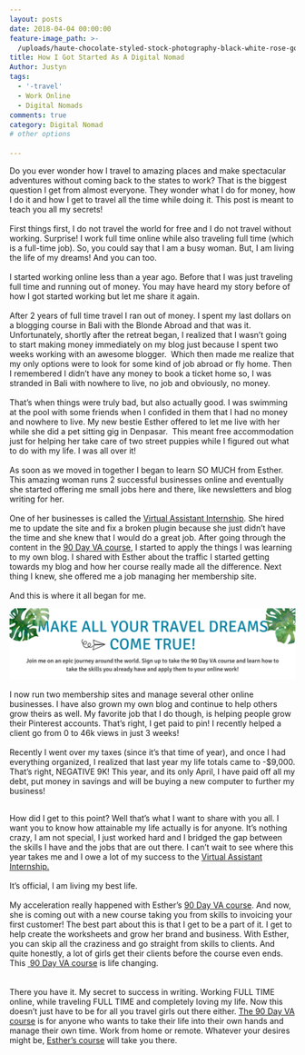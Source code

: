 ```yaml
---
layout: posts
date: 2018-04-04 00:00:00
feature-image_path: >-
  /uploads/haute-chocolate-styled-stock-photography-black-white-rose-gold-final-24.jpg
title: How I Got Started As A Digital Nomad
Author: Justyn
tags:
  - '-travel'
  - Work Online
  - Digital Nomads
comments: true
category: Digital Nomad
# other options

---
```


Do you ever wonder how I travel to amazing places and make spectacular adventures without coming back to the states to work? That is the biggest question I get from almost everyone. They wonder what I do for money, how I do it and how I get to travel all the time while doing it. This post is meant to teach you all my secrets!<br><br>First things first, I do not travel the world for free and I do not travel without working. Surprise! I work full time online while also traveling full time (which is a full-time job). So, you could say that I am a busy woman. But, I am living the life of my dreams! And you can too.<br><br>I started working online less than a year ago. Before that I was just traveling full time and running out of money. You may have heard my story before of how I got started working but let me share it again.<br><br>After 2 years of full time travel I ran out of money. I spent my last dollars on a blogging course in Bali with the Blonde Abroad and that was it. Unfortunately, shortly after the retreat began, I realized that I wasn’t going to start making money immediately on my blog just because I spent two weeks working with an awesome blogger. &nbsp;Which then made me realize that my only options were to look for some kind of job abroad or fly home. Then I remembered I didn’t have any money to book a ticket home so, I was stranded in Bali with nowhere to live, no job and obviously, no money.<br><br>That’s when things were truly bad, but also actually good. I was swimming at the pool with some friends when I confided in them that I had no money and nowhere to live. My new bestie Esther offered to let me live with her while she did a pet sitting gig in Denpasar. &nbsp;This meant free accommodation just for helping her take care of two street puppies while I figured out what to do with my life. I was all over it!<br><br>As soon as we moved in together I began to learn SO MUCH from Esther. This amazing woman runs 2 successful businesses online and eventually she started offering me small jobs here and there, like newsletters and blog writing for her.<br><br>One of her businesses is called the [Virtual Assistant Internship](https://virtualassistantinternship.com?aff=justynjen). She hired me to update the site and fix a broken plugin because she just didn’t have the time and she knew that I would do a great job. After going through the content in the [90 Day VA course](https://virtualassistantinternship.com?aff=justynjen), I started to apply the things I was learning to my own blog. I shared with Esther about the traffic I started getting towards my blog and how her course really made all the difference. Next thing I knew, she offered me a job managing her membership site.<br><br>And this is where it all began for me.

[![](/uploads/make-all-your-travel-dreams-come-true.jpg)](https://virtualassistantinternship.com?aff=justynjen)

I now run two membership sites and manage several other online businesses. I have also grown my own blog and continue to help others grow theirs as well. My favorite job that I do though, is helping people grow their Pinterest accounts. That’s right, I get paid to pin! I recently helped a client go from 0 to 46k views in just 3 weeks!<br><br>Recently I went over my taxes (since it’s that time of year), and once I had everything organized, I realized that last year my life totals came to -$9,000. That’s right, NEGATIVE 9K! This year, and its only April, I have paid off all my debt, put money in savings and will be buying a new computer to further my business!

<br>How did I get to this point? Well that’s what I want to share with you all. I want you to know how attainable my life actually is for anyone. It’s nothing crazy, I am not special, I just worked hard and I bridged the gap between the skills I have and the jobs that are out there. I can’t wait to see where this year takes me and I owe a lot of my success to the [Virtual Assistant Internship.](https://virtualassistantinternship.com?aff=justynjen)<br><br>It’s official, I am living my best life.<br><br>My acceleration really happened with Esther’s [90 Day VA course](https://virtualassistantinternship.com?aff=justynjen). And now, she is coming out with a new course taking you from skills to invoicing your first customer! The best part about this is that I get to be a part of it. I get to help create the worksheets and grow her brand and business. With Esther, you can skip all the craziness and go straight from skills to clients. And quite honestly, a lot of girls get their clients before the course even ends. This&nbsp;[ 90 Day VA course](https://virtualassistantinternship.com?aff=justynjen)&nbsp;is life changing.<br><br><br>There you have it. My secret to success in writing. Working FULL TIME online, while traveling FULL TIME and completely loving my life. Now this doesn’t just have to be for all you travel girls out there either. [The 90 Day VA course](https://virtualassistantinternship.com?aff=justynjen) is for anyone who wants to take their life into their own hands and manage their own time. Work from home or remote. Whatever your desires might be, [Esther’s course](https://virtualassistantinternship.com?aff=justynjen) will take you there.
